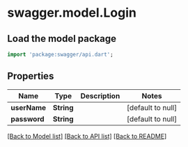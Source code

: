 # swagger.model.Login

## Load the model package
```dart
import 'package:swagger/api.dart';
```

## Properties
Name | Type | Description | Notes
------------ | ------------- | ------------- | -------------
**userName** | **String** |  | [default to null]
**password** | **String** |  | [default to null]

[[Back to Model list]](../README.md#documentation-for-models) [[Back to API list]](../README.md#documentation-for-api-endpoints) [[Back to README]](../README.md)


